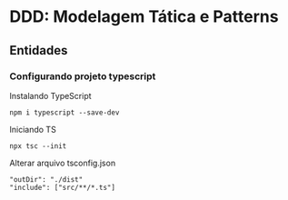 # DDD: Modelagem Tática e Patterns

## Entidades

### Configurando projeto typescript

Instalando TypeScript

```
npm i typescript --save-dev
```

Iniciando TS

```
npx tsc --init
```

Alterar arquivo tsconfig.json

```
"outDir": "./dist"
"include": ["src/**/*.ts"]
```




```